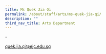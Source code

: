 ```yaml
---
title: Ms Quek Jia Qi
permalink: /about/staff/arts/ms-quek-jia-qi/
description: ""
third_nav_title: Arts Department
---
```





\-

[quek.jia.qi@ejc.edu.sg](mailto:quek.jia.qi@ejc.edu.sg)